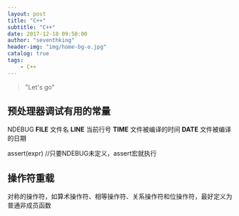 ```yaml
---
layout: post
title: "C++"
subtitle: "C++"
date: 2017-12-18 09:50:00
author: "seventhking"
header-img: "img/home-bg-o.jpg"
catalog: true
tags:
    - C++
---
```


> "Let's go"

## 预处理器调试有用的常量
NDEBUG
__FILE__ 文件名
__LINE__ 当前行号
__TIME__ 文件被编译的时间
__DATE__ 文件被编译的日期


assert(expr)  //只要NDEBUG未定义，assert宏就执行


## 操作符重载
对称的操作符，如算术操作符、相等操作符、关系操作符和位操作符，最好定义为普通非成员函数

